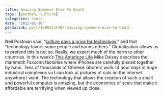```yaml
---
title: Amusing Someone Else To Death
tags: [postman, culture]
categories: rants
date: '2012-01-16'
permalink: post/15991435407/amusing-someone-else-to-death
---
```


Neil Postman said, “[culture pays a price for
technology](http://www.mat.upm.es/~jcm/neil-postman--five-things.html "Neil Postman"),”
and that “technology favors some people and harms others.” Globalization
allows us to pretend this is not so. Really, we export much of the harm
to other countries. In this week’s [This American
Life](http://www.thisamericanlife.org/radio-archives/episode/454/mr-daisey-and-the-apple-factory "Mr Daisey and the Apple Factory") Mike
Daisey describes the mammoth Foxconn factories where iPhones are
carefully pieced together by hand. Tens of thousands of Chinese laborers
work 14 hour days in huge industrial complexes so I can look at pictures
of cats on the internet anywhere I want. The technology that allows the
creation of such a small and powerful computer is amazing, but the
economies of scale that make it affordable are terrifying when viewed up
close.
